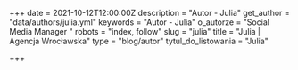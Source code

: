 +++
date = 2021-10-12T12:00:00Z
description = "Autor - Julia"
get_author = "data/authors/julia.yml"
keywords = "Autor - Julia"
o_autorze = "Social Media Manager "
robots = "index, follow"
slug = "julia"
title = "Julia | Agencja Wrocławska"
type = "blog/autor"
tytul_do_listowania = "Julia"

+++

